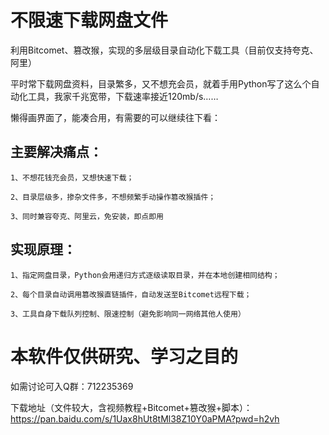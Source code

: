 # 不限速下载网盘文件
利用Bitcomet、篡改猴，实现的多层级目录自动化下载工具（目前仅支持夸克、阿里）

平时常下载网盘资料，目录繁多，又不想充会员，就着手用Python写了这么个自动化工具，我家千兆宽带，下载速率接近120mb/s……

懒得画界面了，能凑合用，有需要的可以继续往下看：

## 主要解决痛点：

    1、不想花钱充会员，又想快速下载；

    2、目录层级多，掺杂文件多，不想频繁手动操作篡改猴插件；

    3、同时兼容夸克、阿里云，免安装，即点即用

## 实现原理：
    1、指定网盘目录，Python会用递归方式逐级读取目录，并在本地创建相同结构；
    
    2、每个目录自动调用篡改猴直链插件，自动发送至Bitcomet远程下载；
    
    3、工具自身下载队列控制、限速控制（避免影响同一网络其他人使用）

# 本软件仅供研究、学习之目的
如需讨论可入Q群：712235369

下载地址（文件较大，含视频教程+Bitcomet+篡改猴+脚本）：
https://pan.baidu.com/s/1Uax8hUt8tMl38Z10Y0aPMA?pwd=h2vh
